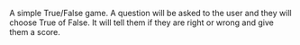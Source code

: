 A simple True/False game. A question will be asked to the user and they will choose True of False. 
It will tell them if they are right or wrong and give them a score.
